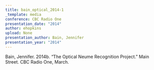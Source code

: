 ```yaml
---
title: bain_optical_2014-1
_template: media
conference: CBC Radio One
presentation_date: "2014"
author: ehopkins
upload: None
presentation_author: Bain, Jennifer
presentation_year: "2014"
---
```

Bain, Jennifer. 2014b. “The Optical Neume Recognition Project.” Main Street. CBC Radio One, March.